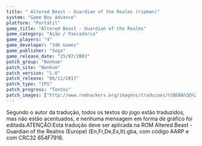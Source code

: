 ```yaml
---
title: " Altered Beast - Guardian of the Realms (ripman)"
system: "Game Boy Advance"
platform: "Portátil"
game_title: "Altered Beast - Guardian of the Realms"
game_category: "Ação / Pancadaria"
game_players: "4"
game_developer: "3d6 Games"
game_publisher: "Sega"
game_release_date: "25/07/2003"
patch_group: "Nenhum"
patch_site: "Nenhum"
patch_version: "1.0"
patch_release: "08/11/2017"
patch_type: "IPS"
patch_progress: "Textos"
patch_images: ["http://www.romhackers.org/imagens/traducoes/%5BGBA%5D%20Altered%20Beast%20-%20Guardian%20of%20the%20Realms%20-%20ripman%20-%201.png","http://www.romhackers.org/imagens/traducoes/%5BGBA%5D%20Altered%20Beast%20-%20Guardian%20of%20the%20Realms%20-%20ripman%20-%202.png","http://www.romhackers.org/imagens/traducoes/%5BGBA%5D%20Altered%20Beast%20-%20Guardian%20of%20the%20Realms%20-%20ripman%20-%203.png"]
---
```

Segundo o autor da tradução, todos os textos do jogo estão traduzidos, mas não estão acentuados, e nenhuma mensagem em forma de gráfico foi editada.ATENÇÃO:Esta tradução deve ser aplicada na ROM Altered Beast - Guardian of the Realms (Europe) (En,Fr,De,Es,It).gba, com código AARP e com CRC32 654F7916.